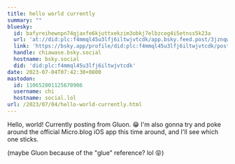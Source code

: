 ```yaml
---
title: hello world currently
summary: ""
bluesky:
  id: bafyreihewnpn74qjaxfe6kjuttxekzim3obkj7elbzcog4i5etnss5k23a
  url: 'at://did:plc:f4mmql45u3lfj6iltwjvtcdk/app.bsky.feed.post/3jznqwafmgp2c'
  link: 'https://bsky.app/profile/did:plc:f4mmql45u3lfj6iltwjvtcdk/post/3jznqwafmgp2c'
  handle: chiawase.bsky.social
  hostname: bsky.social
  did: 'did:plc:f4mmql45u3lfj6iltwjvtcdk'
date: 2023-07-04T07:42:30+0800
mastodon:
  id: 110652801125670906
  username: chi
  hostname: social.lol
url: /2023/07/04/hello-world-currently.html
---
```


Hello, world! Currently posting from Gluon. 😁 I'm also gonna try and poke around the official Micro.blog iOS app this time around, and I'll see which one sticks.

(maybe Gluon because of the "glue" reference? lol 😝)
